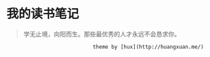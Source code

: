 # 我的读书笔记

> 学无止境，向阳而生。那些最优秀的人才永远不会恳求你。


                                theme by [hux](http://huangxuan.me/)
